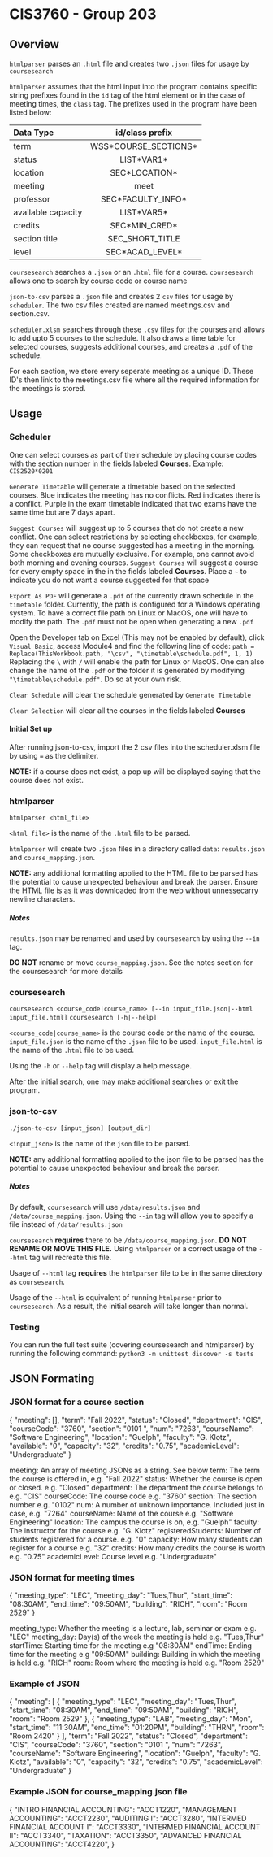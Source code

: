# CIS3760 - Group 203

## Overview

`htmlparser` parses an `.html` file and creates two `.json` files for usage by `coursesearch`

`htmlparser` assumes that the html input into the program contains specific string prefixes found in the `id` tag of the html element or in the case of meeting times, the `class` tag. The prefixes used in the program have been listed below:

| Data Type          |    id/class prefix     |
| :----------------- | :--------------------: |
| term               | WSS\*COURSE_SECTIONS\* |
| status             |      LIST\*VAR1\*      |
| location           |    SEC\*LOCATION\*     |
| meeting            |          meet          |
| professor          |  SEC\*FACULTY_INFO\*   |
| available capacity |      LIST\*VAR5\*      |
| credits            |    SEC\*MIN_CRED\*     |
| section title      |    SEC_SHORT_TITLE     |
| level              |   SEC\*ACAD_LEVEL\*    |

`coursesearch` searches a `.json` or an `.html` file for a course. `coursesearch` allows one to search by course code or course name

`json-to-csv` parses a `.json` file and creates 2 `csv` files for usage by `scheduler`. The two csv files created are named meetings.csv and section.csv.

`scheduler.xlsm` searches through these `.csv` files for the courses and allows to add upto 5 courses to the schedule. It also draws a time table for selected courses, suggests additional courses, and creates a `.pdf` of the schedule.

For each section, we store every seperate meeting as a unique ID. These ID's then link to the meetings.csv file where all the required information for the meetings is stored.

## Usage

### Scheduler

One can select courses as part of their schedule by placing course codes with the section number in the fields labeled **Courses**. Example: `CIS2520*0201`

`Generate Timetable` will generate a timetable based on the selected courses. Blue indicates the meeting has no conflicts. Red indicates there is a conflict. Purple in the exam timetable indicated that two exams have the same time but are 7 days apart.

`Suggest Courses` will suggest up to 5 courses that do not create a new conflict. One can select restrictions by selecting checkboxes, for example, they can request that no course suggested has a meeting in the morning. Some checkboxes are mutually exclusive. For example, one cannot avoid both morning and evening courses. `Suggest Courses` will suggest a course for every empty space in the in the fields labeled **Courses**. Place a `~` to indicate you do not want a course suggested for that space

`Export As PDF` will generate a `.pdf` of the currently drawn schedule in the `timetable` folder. Currently, the path is configured for a Windows operating system. To have a correct file path on Linux or MacOS, one will have to modify the path. The `.pdf` must not be open when generating a new `.pdf`

Open the Developer tab on Excel (This may not be enabled by default), click `Visual Basic`, access Module4 and find the following line of code: `path = Replace(ThisWorkbook.path, "\csv", "\timetable\schedule.pdf", 1, 1)` Replacing the `\` with `/` will enable the path for Linux or MacOS. One can also change the name of the `.pdf` or the folder it is generated by modifying `"\timetable\schedule.pdf"`. Do so at your own risk.

`Clear Schedule` will clear the schedule generated by `Generate Timetable`

`Clear Selection` will clear all the courses in the fields labeled **Courses**

#### Initial Set up

After running json-to-csv, import the 2 csv files into the scheduler.xlsm file by using `=` as the delimiter.

**NOTE:** if a course does not exist, a pop up will be displayed saying that the course does not exist.

### htmlparser

`htmlparser <html_file>`

`<html_file>` is the name of the `.html` file to be parsed.

`htmlparser` will create two `.json` files in a directory called `data`: `results.json` and `course_mapping.json`.

**NOTE:** any additional formatting applied to the HTML file to be parsed has the potential to cause unexpected behaviour and break the parser. Ensure the HTML file is as it was downloaded from the web without unnessecarry newline characters.

##### Notes

`results.json` may be renamed and used by `coursesearch` by using the `--in` tag.

**DO NOT** rename or move `course_mapping.json`. See the notes section for the coursesearch for more details

### coursesearch

`coursesearch <course_code|course_name> [--in input_file.json|--html input_file.html]`
`coursesearch [-h|--help]`

`<course_code|course_name>` is the course code or the name of the course.
`input_file.json` is the name of the `.json` file to be used.
`input_file.html` is the name of the `.html` file to be used.

Using the `-h` or `--help` tag will display a help message.

After the initial search, one may make additional searches or exit the program.

### json-to-csv

`./json-to-csv [input_json] [output_dir]`

`<input_json>` is the name of the `json` file to be parsed.

**NOTE:** any additional formatting applied to the json file to be parsed has the potential to cause unexpected behaviour and break the parser.

##### Notes

By default, `coursesearch` will use `/data/results.json` and `/data/course_mapping.json`. Using the `--in` tag will allow you to specify a file instead of `/data/results.json`

`coursesearch` **requires** there to be `/data/course_mapping.json`. **DO NOT RENAME OR MOVE THIS FILE.** Using `htmlparser` or a correct usage of the `--html` tag will recreate this file.

Usage of `--html` tag **requires** the `htmlparser` file to be in the same directory as `coursesearch`.

Usage of the `--html` is equivalent of running `htmlparser` prior to `coursesearch`. As a result, the initial search will take longer than normal.

### Testing

You can run the full test suite (covering coursesearch and htmlparser) by running the following command:
`python3 -m unittest discover -s tests`

## JSON Formating

### JSON format for a course section

{
"meeting": [],
"term": "Fall 2022",
"status": "Closed",
"department": "CIS",
"courseCode": "3760",
"section": "0101 ",
"num": "7263",
"courseName": "Software Engineering",
"location": "Guelph",
"faculty": "G. Klotz",
"available": "0",
"capacity": "32",
"credits": "0.75",
"academicLevel": "Undergraduate"
}

meeting: An array of meeting JSONs as a string. See below
term: The term the course is offered in, e.g. "Fall 2022"
status: Whether the course is open or closed. e.g. "Closed"
department: The department the course belongs to e.g. "CIS"
courseCode: The course code e.g. "3760"
section: The section number e.g. "0102"
num: A number of unknown importance. Included just in case, e.g. "7264"
courseName: Name of the course e.g. "Software Engineering"
location: The campus the course is on, e.g. "Guelph"
faculty: The instructor for the course e.g. "G. Klotz"
registeredStudents: Number of students registered for a course. e.g. "0"
capacity: How many students can register for a course e.g. "32"
credits: How many credits the course is worth e.g. "0.75"
academicLevel: Course level e.g. "Undergraduate"

### JSON format for meeting times

{
"meeting_type": "LEC",
"meeting_day": "Tues,Thur",
"start_time": "08:30AM",
"end_time": "09:50AM",
"building": "RICH",
"room": "Room 2529"
}

meeting_type: Whether the meeting is a lecture, lab, seminar or exam e.g. "LEC"
meeting_day: Day(s) of the week the meeting is held e.g. "Tues,Thur"
startTime: Starting time for the meeting e.g "08:30AM"
endTime: Ending time for the meeting e.g "09:50AM"
building: Building in which the meeting is held e.g. "RICH"
room: Room where the meeting is held e.g. "Room 2529"

### Example of JSON

{
"meeting": [
{
"meeting_type": "LEC",
"meeting_day": "Tues,Thur",
"start_time": "08:30AM",
"end_time": "09:50AM",
"building": "RICH",
"room": "Room 2529"
},
{
"meeting_type": "LAB",
"meeting_day": "Mon",
"start_time": "11:30AM",
"end_time": "01:20PM",
"building": "THRN",
"room": "Room 2420"
}
],
"term": "Fall 2022",
"status": "Closed",
"department": "CIS",
"courseCode": "3760",
"section": "0101 ",
"num": "7263",
"courseName": "Software Engineering",
"location": "Guelph",
"faculty": "G. Klotz",
"available": "0",
"capacity": "32",
"credits": "0.75",
"academicLevel": "Undergraduate"
}

### Example JSON for course_mapping.json file

{
"INTRO FINANCIAL ACCOUNTING": "ACCT1220",
"MANAGEMENT ACCOUNTING": "ACCT2230",
"AUDITING I": "ACCT3280",
"INTERMED FINANCIAL ACCOUNT I": "ACCT3330",
"INTERMED FINANCIAL ACCOUNT II": "ACCT3340",
"TAXATION": "ACCT3350",
"ADVANCED FINANCIAL ACCOUNTING": "ACCT4220",
}
